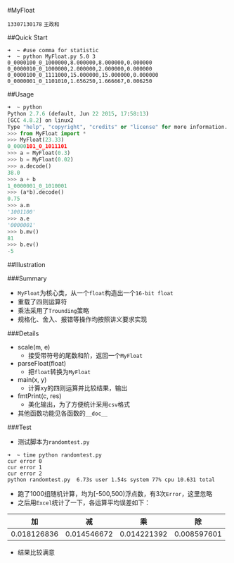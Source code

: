 #MyFloat

`13307130178` `王政和`

##Quick Start

```shell
➜  ~ #use comma for statistic
➜  ~ python MyFloat.py 5.0 3
0_0000100_0_1000000,8.000000,8.000000,0.000000
0_0000010_0_1000000,2.000000,2.000000,0.000000
0_0000100_0_1111000,15.000000,15.000000,0.000000
0_0000001_0_1101010,1.656250,1.666667,0.006250
```

##Usage
```python
➜  ~ python
Python 2.7.6 (default, Jun 22 2015, 17:58:13) 
[GCC 4.8.2] on linux2
Type "help", "copyright", "credits" or "license" for more information.
>>> from MyFloat import *
>>> MyFloat(23.33)
0_0000101_0_1011101
>>> a = MyFloat(0.3)
>>> b = MyFloat(0.02)
>>> a.decode()
38.0
>>> a + b
1_0000001_0_1010001
>>> (a*b).decode()
0.75
>>> a.m
'1001100'
>>> a.e
'0000001'
>>> b.mv()
81
>>> b.ev()
-5
```

##Illustration

###Summary
- `MyFloat`为核心类，从一个`float`构造出一个`16-bit float`
- 重载了四则运算符
- 乘法采用了`Trounding`策略
- 规格化、舍入、报错等操作均按照讲义要求实现

###Details
- scale(m, e)
    - 接受带符号的尾数和阶，返回一个`MyFloat`
- parseFloat(float)
    - 把`float`转换为`MyFloat`
- main(x, y)
    - 计算xy的四则运算并比较结果，输出
- fmtPrint(c, res)
    - 美化输出，为了方便统计采用`csv`格式
- 其他函数功能见各函数的`__doc__`

###Test

- 测试脚本为`randomtest.py`
```shell
➜  ~ time python randomtest.py
cur error 0
cur error 1
cur error 2
python randomtest.py  6.73s user 1.54s system 77% cpu 10.631 total
```
- 跑了1000组随机计算，均为[-500,500)浮点数，有3次`Error`，这里忽略
- 之后用`Excel`统计了一下，各运算平均误差如下：




|加|减|乘|除|
|---|---|---|---|
|0.018126836|0.014546672|0.014221392|0.008597601|

- 结果比较满意
